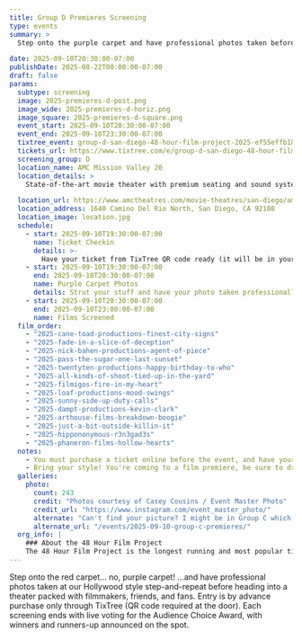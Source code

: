 ```yaml
---
title: Group D Premieres Screening
type: events
summary: >
  Step onto the purple carpet and have professional photos taken before heading into a theater packed with filmmakers, friends, and fans. Entry is by advance purchase only through TixTree.

date: 2025-09-10T20:30:00-07:00
publishDate: 2025-08-22T00:00:00-07:00
draft: false
params:
  subtype: screening
  image: 2025-premieres-d-post.png
  image_wide: 2025-premieres-d-horiz.png
  image_square: 2025-premieres-d-square.png
  event_start: 2025-09-10T20:30:00-07:00
  event_end: 2025-09-10T23:30:00-07:00
  tixtree_event: group-d-san-diego-48-hour-film-project-2025-ef55effb18b4
  tickets_url: https://www.tixtree.com/e/group-d-san-diego-48-hour-film-project-2025-ef55effb18b4
  screening_group: D
  location_name: AMC Mission Valley 20
  location_details: >
    State-of-the-art movie theater with premium seating and sound systems. Located in the heart of Mission Valley with easy access from I-8 and I-15.

  location_url: https://www.amctheatres.com/movie-theatres/san-diego/amc-mission-valley-20
  location_address: 1640 Camino Del Rio North, San Diego, CA 92108
  location_image: location.jpg
  schedule:
    - start: 2025-09-10T19:30:00-07:00
      name: Ticket Checkin
      details: >-
        Have your ticket from TixTree QR code ready (it will be in your email after purchase). There will be no on-site ticket sales, you must order online.
    - start: 2025-09-10T19:30:00-07:00
      end: 2025-09-10T20:30:00-07:00
      name: Purple Carpet Photos
      details: Strut your stuff and have your photo taken professionally at our hollywood-style backdrop.
    - start: 2025-09-10T20:30:00-07:00
      end: 2025-09-10T23:00:00-07:00
      name: Films Screened
  film_order:
    - "2025-cane-toad-productions-finest-city-signs"
    - "2025-fade-in-a-slice-of-deception"
    - "2025-nick-bahen-productions-agent-of-piece"
    - "2025-pass-the-sugar-one-last-sunset"
    - "2025-twentyten-productions-happy-birthday-to-who"
    - "2025-all-kinds-of-shoot-tied-up-in-the-yard"
    - "2025-filmigos-fire-in-my-heart"
    - "2025-loaf-productions-mood-swings"
    - "2025-sunny-side-up-duty-calls"
    - "2025-dampt-productions-kevin-clark"
    - "2025-arthouse-films-breakdown-boogie"
    - "2025-just-a-bit-outside-killin-it"
    - "2025-hippononymous-r3n3gad3s"
    - "2025-phaneron-films-hollow-hearts"
  notes:
    - You must purchase a ticket online before the event, and have your emailed QR code ready. There will be no on-site ticket sales.
    - Bring your style! You're coming to a film premiere, be sure to dress to impress.
  galleries:
    photo:
      count: 243
      credit: "Photos courtesy of Casey Cousins / Event Master Photo"
      credit_url: "https://www.instagram.com/event_master_photo/"
      alternate: "Can't find your picture? I might be in Group C which was the same night!"
      alternate_url: "/events/2025-09-10-group-c-premieres/"
  org_info: |
    ### About the 48 Hour Film Project
    The 48 Hour Film Project is the longest running and most popular timed filmmaking competition. Teams have just 48 hours to write, shoot, edit and score a short film. All films are screened in a real theater and compete for awards and recognition.
---
```

Step onto the red carpet... no, purple carpet! ...and have professional photos taken at our Hollywood style step-and-repeat before heading into a theater packed with filmmakers, friends, and fans. Entry is by advance purchase only through TixTree (QR code required at the door). Each screening ends with live voting for the Audience Choice Award, with winners and runners-up announced on the spot.
